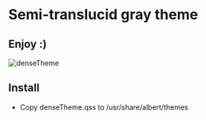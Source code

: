 # Semi-translucid gray theme

## Enjoy :)
![denseTheme](https://user-images.githubusercontent.com/45504136/100399449-7d08a900-3018-11eb-837c-b46453e44c6c.png)


## Install

* Copy denseTheme.qss to /usr/share/albert/themes
